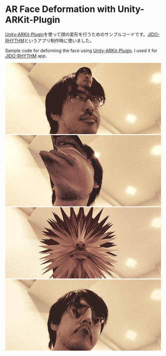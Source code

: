 # AR Face Deformation with Unity-ARKit-Plugin

[Unity-ARKit-Plugin](https://bitbucket.org/Unity-Technologies/unity-arkit-plugin)を使って顔の変形を行うためのサンプルコードです。[JIDO-RHYTHM](http://kitasenjudesign.com/jido-rhythm/)というアプリ制作時に使いました。

Sample code for deforming the face using [Unity-ARKit-Plugin](https://bitbucket.org/Unity-Technologies/unity-arkit-plugin).
I used it for [JIDO-RHYTHM](http://kitasenjudesign.com/jido-rhythm/) app.


![sample01](./Images/01.gif)
![sample02](./Images/02.gif)
![sample03](./Images/03.gif)
![sample04](./Images/04.gif)
